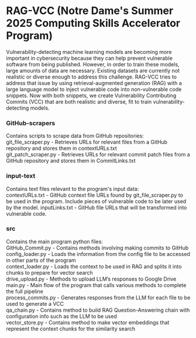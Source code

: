 # RAG-VCC (Notre Dame's Summer 2025 Computing Skills Accelerator Program)

Vulnerability-detecting machine learning models are becoming more important in cybersecurity because they can help prevent vulnerable software from being published. However, in order to train these models, large amounts of data are necessary. Existing datasets are currently not realistic or diverse enough to address this challenge. RAG-VCC tries to address that issue by using retrieval-augmented generation (RAG) with a large language model to inject vulnerable code into non-vulnerable code snippets. Now with both snippets, we create Vulnerability Contributing Commits (VCC) that are both realistic and diverse, fit to train vulnerability-detecting models. 

### GitHub-scrapers
Contains scripts to scrape data from GitHub repositories:  
git_file_scraper.py - Retrieves URLs for relevant files from a GitHub repository and stores them in contextURLs.txt  
git_patch_scraper.py - Retrieves URLs for relevant commit patch files from a GitHub repository and stores them in CommitLinks.txt  
  
### input-text
Contains text files relevant to the program's input data:  
contextURLs.txt - GitHub context file URLs found by git_file_scraper.py to be used in the program. Include pieces of vulnerable code to be later used by the model. 
inputLinks.txt - GitHub file URLs that will be transformed into vulnerable code.  

### src
Contains the main program python files:  
GitHub_Commit.py - Contains methods involving making commits to GitHub  
config_loader.py - Loads the information from the config file to be accessed in other parts of the program  
context_loader.py - Loads the context to be used in RAG and splits it into chunks to prepare for vector search  
drive_upload.py - Methods to upload LLM’s responses to Google Drive  
main.py - Main flow of the program that calls various methods to complete the full pipeline  
process_commits.py - Generates responses from the LLM for each file to be used to generate a VCC  
qa_chain.py - Contains method to build RAG Question-Answering chain with configuration info such as the LLM to be used  
vector_store.py - Contains method to make vector embeddings that represent the context chunks for the similarity search  
